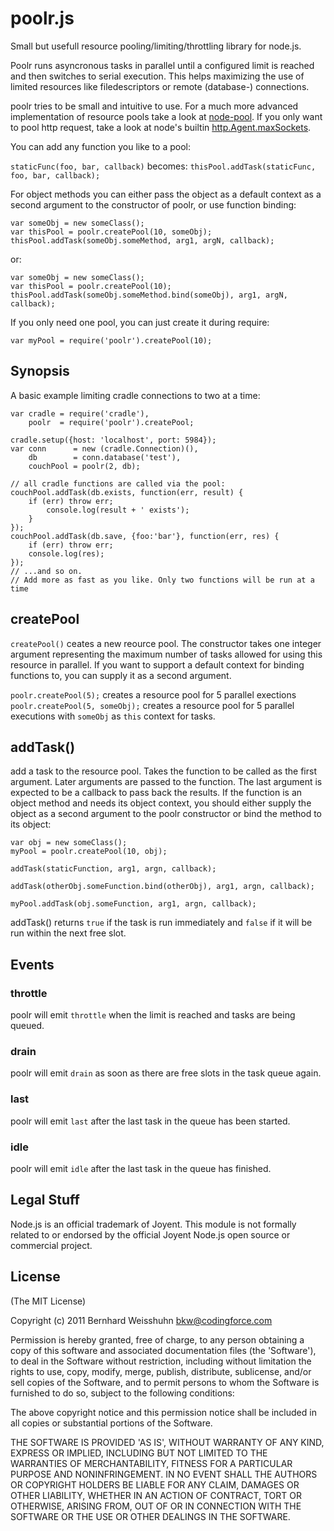 # poolr.js

  Small but usefull resource pooling/limiting/throttling library for node.js.

  Poolr runs asyncronous tasks in parallel until a configured limit is
  reached and then switches to serial execution.
  This helps maximizing the use of limited resources like filedescriptors
  or remote (database-) connections.

  poolr tries to be small and intuitive to use. For a much more advanced
  implementation of resource pools take a look at
  [node-pool](https://github.com/coopernurse/node-pool).
  If you only want to pool http request, take a look at node's
  builtin [http.Agent.maxSockets](http://nodejs.org/docs/v0.4.0/api/http.html#agent.maxSockets).

  You can add any function you like to a pool:

  `staticFunc(foo, bar, callback)` becomes:
  `thisPool.addTask(staticFunc, foo, bar, callback);`

  For object methods you can either pass the object as a default context as a
  second argument to the constructor of poolr, or use function binding:

    var someObj = new someClass();
    var thisPool = poolr.createPool(10, someObj);
    thisPool.addTask(someObj.someMethod, arg1, argN, callback);

  or:

    var someObj = new someClass();
    var thisPool = poolr.createPool(10);
    thisPool.addTask(someObj.someMethod.bind(someObj), arg1, argN, callback);

  
  If you only need one pool, you can just create it during require:

    var myPool = require('poolr').createPool(10);

## Synopsis

A basic example limiting cradle connections to two at a time:

    var cradle = require('cradle'),
        poolr  = require('poolr').createPool;

    cradle.setup({host: 'localhost', port: 5984});
    var conn      = new (cradle.Connection)(),
        db        = conn.database('test'),
        couchPool = poolr(2, db);

    // all cradle functions are called via the pool:
    couchPool.addTask(db.exists, function(err, result) {
        if (err) throw err;
            console.log(result + ' exists');
        }
    });
    couchPool.addTask(db.save, {foo:'bar'}, function(err, res) {
        if (err) throw err;
        console.log(res);
    });
    // ...and so on.
    // Add more as fast as you like. Only two functions will be run at a time


## createPool

`createPool()` ceates a new reource pool. The constructor takes one integer
argument representing the maximum number of tasks allowed for using this
resource in parallel.
If you want to support a default context for binding functions to, you can
supply it as a second argument.

  `poolr.createPool(5);` creates a resource pool for 5 parallel exections
  `poolr.createPool(5, someObj);` creates a resource pool for 5 parallel
  executions with `someObj` as `this` context for tasks.


## addTask()

add a task to the resource pool. Takes the function to be called as the
first argument. Later arguments are passed to the function.
The last argument is expected to be a callback to pass back the results.
If the function is an object method and needs its object context, you
should either supply the object as a second argument to the poolr constructor
or bind the method to its object:

    var obj = new someClass();
    myPool = poolr.createPool(10, obj);

    addTask(staticFunction, arg1, argn, callback);

    addTask(otherObj.someFunction.bind(otherObj), arg1, argn, callback);

    myPool.addTask(obj.someFunction, arg1, argn, callback);

addTask() returns `true` if the task is run immediately and `false` if
it will be run within the next free slot.

## Events

### throttle

poolr will emit `throttle` when the limit is reached and tasks are being
queued.

### drain

poolr will emit `drain` as soon as there are free slots in the task queue
again.

### last

poolr will emit `last` after the last task in the queue has been started.

### idle

poolr will emit `idle` after the last task in the queue has finished.

## Legal Stuff

Node.js is an official trademark of Joyent. This module is not formally
related to or endorsed by the official Joyent Node.js open source or
commercial project.


## License

(The MIT License)

Copyright (c) 2011 Bernhard Weisshuhn <bkw@codingforce.com>

Permission is hereby granted, free of charge, to any person obtaining
a copy of this software and associated documentation files (the
'Software'), to deal in the Software without restriction, including
without limitation the rights to use, copy, modify, merge, publish,
distribute, sublicense, and/or sell copies of the Software, and to
permit persons to whom the Software is furnished to do so, subject to
the following conditions:

The above copyright notice and this permission notice shall be
included in all copies or substantial portions of the Software.

THE SOFTWARE IS PROVIDED 'AS IS', WITHOUT WARRANTY OF ANY KIND,
EXPRESS OR IMPLIED, INCLUDING BUT NOT LIMITED TO THE WARRANTIES OF
MERCHANTABILITY, FITNESS FOR A PARTICULAR PURPOSE AND NONINFRINGEMENT.
IN NO EVENT SHALL THE AUTHORS OR COPYRIGHT HOLDERS BE LIABLE FOR ANY
CLAIM, DAMAGES OR OTHER LIABILITY, WHETHER IN AN ACTION OF CONTRACT,
TORT OR OTHERWISE, ARISING FROM, OUT OF OR IN CONNECTION WITH THE
SOFTWARE OR THE USE OR OTHER DEALINGS IN THE SOFTWARE.
